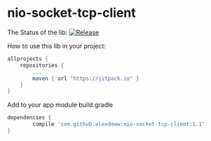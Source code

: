 # nio-socket-tcp-client

The Status of the lib: 
[![Release](https://jitpack.io/v/AlexDeww/nio-socket-tcp-client.svg)](https://jitpack.io/#AlexDeww/nio-socket-tcp-client)

How to use this lib in your project:
```gradle
allprojects {
	repositories {
		...
		maven { url "https://jitpack.io" }
	}
}
```

Add to your app module build.gradle
```gradle
dependencies {
        compile 'com.github.alexdeww:nio-socket-tcp-client:1.1'
}
```
